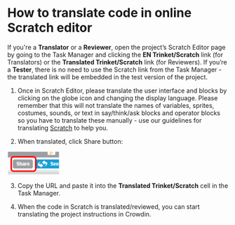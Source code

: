 # How to translate code in online Scratch editor

If you're a **Translator** or a **Reviewer**, open the project’s Scratch Editor page by going to the Task Manager and clicking the **EN Trinket/Scratch** link (for Translators) or the **Translated Trinket/Scratch** link (for Reviewers). If you’re a **Tester**, there is no need to use the Scratch link from the Task Manager - the translated link will be embedded in the test version of the project.

1. Once in Scratch Editor, please translate the user interface and blocks by clicking on the globe icon and changing the display language. Please remember that this will not translate the names of variables, sprites, costumes, sounds, or text in say/think/ask blocks and operator blocks so you have to translate these manually - use our guidelines for translating [Scratch](https://github.com/ninaszymor/Raspberry-Pi-Translation-Guide/blob/master/Technologies/Translating%20Scratch.md) to help you.

2. When translated, click Share button:

![screenshot](images/Scratch_saving.png)

3. Copy the URL and paste it into the **Translated Trinket/Scratch** cell in the Task Manager.

4. When the code in Scratch is translated/reviewed, you can start translating the project instructions in Crowdin.
